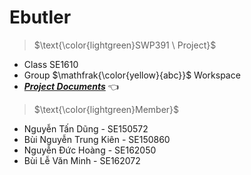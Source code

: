 # Ebutler
>$\text{\color{lightgreen}SWP391 \ Project}$ 
* Class $\text{SE1610}$
* Group $\mathfrak{\color{yellow}{abc}}$
 Workspace </br>
* ***[Project Documents](https://drive.google.com/drive/u/1/folders/1WTBuWvcq7K1fZ2wkgy0ZsyfZYTdia6dV)*** :point_left:</br>
>$\text{\color{lightgreen}Member}$ 
* Nguyễn Tấn Dũng - $\text{SE150572}$
* Bùi Nguyễn Trung Kiên - $\text{SE150860}$
* Nguyễn Đức Hoàng - $\text{SE162050}$
* Bùi Lễ Văn Minh - $\text{SE162072}$
